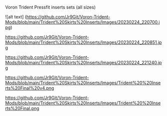 Voron Trident Pressfit inserts sets (all sizes)

![alt text] (https://github.com/Jr9Git/Voron-Trident-Mods/blob/main/Trident%20Skirts%20Inserts/Images/20230224_220700.jpg)

https://github.com/Jr9Git/Voron-Trident-Mods/blob/main/Trident%20Skirts%20Inserts/Images/20230224_220851.jpg

https://github.com/Jr9Git/Voron-Trident-Mods/blob/main/Trident%20Skirts%20Inserts/Images/20230224_221240.jpg

https://github.com/Jr9Git/Voron-Trident-Mods/blob/main/Trident%20Skirts%20Inserts/Images/Trident%20%20Inserts%20Final%20v4.png

https://github.com/Jr9Git/Voron-Trident-Mods/blob/main/Trident%20Skirts%20Inserts/Images/Trident%20%20Inserts%20Final.png

